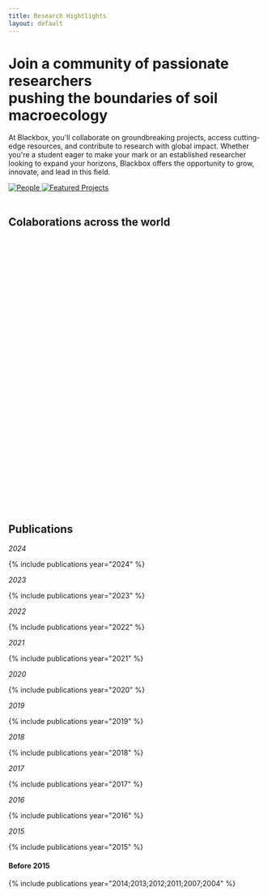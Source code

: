 ```yaml
---
title: Research Hightlights
layout: default
---
```

<div class=center-content><h1><strong>Join a community of passionate researchers<br>pushing the boundaries of soil macroecology</strong></h1><p>At Blackbox, you'll collaborate on groundbreaking projects, access cutting-edge resources, and contribute to research with global impact. Whether you're a student eager to make your mark or an established researcher looking to expand your horizons, Blackbox offers the opportunity to grow, innovate, and lead in this field.</p><a href=/blackbox.github.io/people><img alt=People src=/blackbox.github.io/assets/images/img/people_v2.svg> </a><a href=/blackbox.github.io/fp><img alt="Featured Projects"src=/blackbox.github.io/assets/images/img/feat_proj.svg></a></div>

<br>

## **Colaborations across the world**

<!-- Add a container div with a class for better control -->
<div class="map-container">
  <!-- The map div where Leaflet will render the map -->
  <div id="map" style="height: 500px;"></div>
</div>

<!-- Leaflet CSS and JS -->
<link rel="stylesheet" href="https://unpkg.com/leaflet@1.7.1/dist/leaflet.css" />
<script src="https://unpkg.com/leaflet@1.7.1/dist/leaflet.js"></script>

<script>
  // Initialize the map centered in the middle of the Atlantic Ocean with a zoomed-out view
  var map = L.map('map').setView([14.5994, -28.6731], 3); // Coordinates in the middle of the Atlantic with a low zoom level (3)

  // Add OpenStreetMap tiles to the map
  L.tileLayer('https://{s}.tile.openstreetmap.org/{z}/{x}/{y}.png', {
    attribution: '&copy; <a href="https://www.openstreetmap.org/copyright">OpenStreetMap</a> contributors'
  }).addTo(map);

  // Load GeoJSON data from an external file
  fetch('assets/your-geojson-file.geojson')
    .then(response => response.json())
    .then(data => {
      L.geoJSON(data).addTo(map);
    });

  // Add markers and popups
  var marker1 = L.marker([40.21119, -8.42946]).addTo(map);
  marker1.bindPopup("<b>Homebase</b><br>Universidade de Coimbra").openPopup();

  var marker2 = L.marker([38.56667, -7.9]).addTo(map);
  marker2.bindPopup("<b>Teresa Pinto Correia</b><br>Universidade de Évora").openPopup();

  var marker3 = L.marker([37.38283, -5.97317]).addTo(map);
  marker3.bindPopup("<b>Manuel Delgado-Baquerizo</b><br>Instituto de Recursos Naturales y Agrobiología de Sevilla").openPopup();

  var marker4 = L.marker([24.266906, 45.107849]).addTo(map);
  marker4.bindPopup("<b>Fernando Maestre</b><br>King Abdullah University of Science and Technology").openPopup();

  var marker5 = L.marker([58.38062, 26.72509]).addTo(map);
  marker5.bindPopup("<b>Leho Tedersoo</b><br>Tartu University").openPopup();

  var marker6 = L.marker([41.55032, -8.42005]).addTo(map);
  marker6.bindPopup("<b>Sofia Costa</b><br>University of Minho").openPopup();

  var marker7 = L.marker([41.69323, -8.83287]).addTo(map);
  marker7.bindPopup("<b>Susana Mendes</b><br>Polytechnic Institute of Viana do Castelo").openPopup();

  var marker8 = L.marker([51.33962, 12.37129]).addTo(map);
  marker8.bindPopup("<b>Nico Eisenhauer</b><br>German Center for Integrative Biodiversity Research").openPopup();

  var marker9 = L.marker([41.38879, 2.15899]).addTo(map);
  marker9.bindPopup("<b>Salvador Lladó</b><br>University of Barcelona").openPopup();

  var marker10 = L.marker([45.8148, 8.61294]).addTo(map);
  marker10.bindPopup("<b>Arwyn Jones</b><br>Joint Research Center").openPopup();

  var marker11 = L.marker([51.97, 5.66667]).addTo(map);
  marker11.bindPopup("<b>Wim van der Putten</b><br>Nederlands Instituut voor Ecologie").openPopup();

  var marker12 = L.marker([-33.8559799094, 151.20666584]).addTo(map);
  marker12.bindPopup("<b>Brajesh K. Singh</b><br>Western Sydney University").openPopup();

  var marker13 = L.marker([41.35481, -8.7434]).addTo(map);
  marker13.bindPopup("<b>Angela Lomba</b><br>Centro de Investigação em Biodiversidade e Recursos Genéticos").openPopup();

  var marker14 = L.marker([-31.4135, -64.18105]).addTo(map);
  marker14.bindPopup("<b>Pedro Jaureguiberry</b><br>Instituto Multidisciplinario de Biología Vegetal").openPopup();

  var marker15 = L.marker([38.71667, -9.13333]).addTo(map);
  marker15.bindPopup("<b>Maria São Luis Centeno</b><br>Direção-Geral de Agricultura e Desenvolvimento Rural").openPopup();

  var marker16 = L.marker([-23.5475, -46.63611]).addTo(map);
  marker16.bindPopup("<b>George Brown</b><br>Brazilian Agricultural Research Corporation").openPopup();

  var marker17 = L.marker([-34.90328, -56.18816]).addTo(map);
  marker17.bindPopup("<b>María Revetria</b><br>Soil Microbiology Laboratory").openPopup();

</script>

<br>
<br>

## **Publications**

*2024*

{% include publications year="2024" %}

*2023*

{% include publications year="2023" %}

*2022*

{% include publications year="2022" %}

*2021*

{% include publications year="2021" %}

*2020*

{% include publications year="2020" %}

*2019*

{% include publications year="2019" %}

*2018*

{% include publications year="2018" %}

*2017*

{% include publications year="2017" %}

*2016*

{% include publications year="2016" %}

*2015*

{% include publications year="2015" %}

#### **Before 2015**

{% include publications year="2014;2013;2012;2011;2007;2004" %}

<br>
<br>